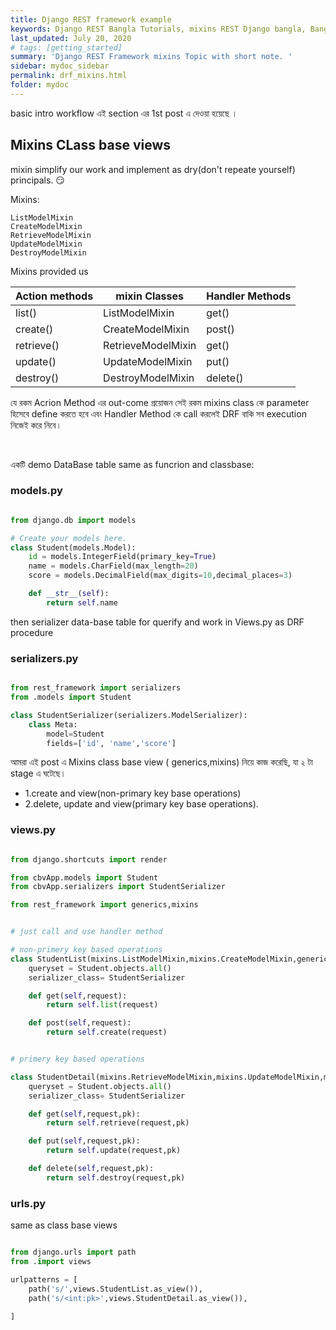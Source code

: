 ```yaml
---
title: Django REST framework example
keywords: Django REST Bangla Tutorials, mixins REST Django bangla, Bangla Python, Blog Bangla, Monad wizard
last_updated: July 20, 2020
# tags: [getting_started]
summary: 'Django REST Framework mixins Topic with short note. '
sidebar: mydoc_sidebar
permalink: drf_mixins.html
folder: mydoc
---
```



basic intro workflow এই section এর 1st post এ দেওয়া হয়েছে ।

## Mixins CLass base views

mixin simplify our work and implement as dry(don't repeate yourself) principals. 😏

Mixins:

    ListModelMixin
    CreateModelMixin
    RetrieveModelMixin
    UpdateModelMixin
    DestroyModelMixin

Mixins provided us

| Action methods | mixin Classes      | Handler Methods |
| -------------- | ------------------ | --------------- |
| list()         | ListModelMixin     | get()           |
| create()       | CreateModelMixin   | post()          |
| retrieve()     | RetrieveModelMixin | get()           |
| update()       | UpdateModelMixin   | put()           |
| destroy()      | DestroyModelMixin  | delete()        |

যে রকম Acrion Method এর out-come প্রয়োজন সেই রকম mixins class কে parameter হিসেবে define করতে হবে এবং Handler Method কে call করলেই DRF বাকি সব execution নিজেই করে নিবে।

<br>

একটি demo DataBase table same as funcrion and classbase:

### models.py

```python

from django.db import models

# Create your models here.
class Student(models.Model):
    id = models.IntegerField(primary_key=True)
    name = models.CharField(max_length=20)
    score = models.DecimalField(max_digits=10,decimal_places=3)

    def __str__(self):
        return self.name

```

then serializer data-base table for querify and work in Views.py as DRF procedure

### serializers.py

```python

from rest_framework import serializers
from .models import Student

class StudentSerializer(serializers.ModelSerializer):
    class Meta:
        model=Student
        fields=['id', 'name','score']

```

আমরা এই post এ Mixins class base view ( generics,mixins) নিয়ে কাজ করেছি, যা ২ টা stage এ ঘটেছে।

-   1.create and view(non-primary key base operations)
-   2.delete, update and view(primary key base operations).

### views.py

```python

from django.shortcuts import render

from cbvApp.models import Student
from cbvApp.serializers import StudentSerializer

from rest_framework import generics,mixins


# just call and use handler method

# non-primery key based operations
class StudentList(mixins.ListModelMixin,mixins.CreateModelMixin,generics.GenericAPIView):
    queryset = Student.objects.all()
    serializer_class= StudentSerializer

    def get(self,request):
        return self.list(request)

    def post(self,request):
        return self.create(request)


# primery key based operations

class StudentDetail(mixins.RetrieveModelMixin,mixins.UpdateModelMixin,mixins.DestroyModelMixin,generics.GenericAPIView):
    queryset = Student.objects.all()
    serializer_class= StudentSerializer

    def get(self,request,pk):
        return self.retrieve(request,pk)

    def put(self,request,pk):
        return self.update(request,pk)

    def delete(self,request,pk):
        return self.destroy(request,pk)

```

### urls.py

same as class base views

```python

from django.urls import path
from .import views

urlpatterns = [
    path('s/',views.StudentList.as_view()),
    path('s/<int:pk>',views.StudentDetail.as_view()),

]

```



